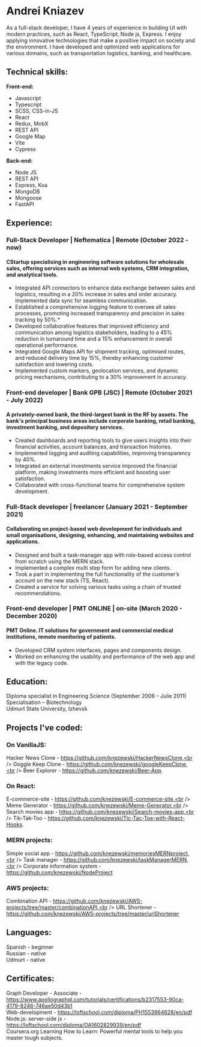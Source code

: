 # Andrei Kniazev
As a full-stack developer, I have 4 years of experience in building UI with modern practices, such as React, TypeScript, Node js, Express. I enjoy applying innovative technologies that make a positive impact on society and the environment. I have developed and optimized web applications for various domains, such as transportation logistics, banking, and healthcare. 

## Technical skills:

**Front-end:**                           
* Javascript 
* Typescript
* SCSS, CSS-in-JS
* React
* Redux, MobX
* REST API
* Google Map
* Vite
* Cypress

**Back-end:**
* Node JS
* REST API
* Express, Koa
* MongoDB
* Mongoose
* FastAPI


## Experience:

### Full-Stack Developer | Neftematica | Remote                                                                                               (October 2022 - now)
#### CStartup specialising in engineering software solutions for wholesale sales, offering services such as internal web systems, CRM integration, and analytical tools.

* Integrated API connectors to enhance data exchange between sales and logistics, resulting in a 20% increase in sales and order accuracy. Implemented data sync for seamless communication.            
* Established a comprehensive logging feature to oversee all sales processes, promoting increased transparency and precision in sales tracking by 50%.* 
* Developed collaborative features that improved efficiency and communication among logistics stakeholders, leading to a 45% reduction in turnaround time and a 15% enhancement in overall operational performance.
* Integrated Google Maps API for shipment tracking, optimised routes, and reduced delivery time by 15%, thereby enhancing customer satisfaction and lowering costs.
* Implemented custom markers, geolocation services, and dynamic pricing mechanisms, contributing to a 30% improvement in accuracy.


### Front-end developer | Bank GPB (JSC) | Remote                                                                                               (October 2021 - July 2022)

#### A privately-owned bank, the third-largest bank in the RF by assets. The bank's principal business areas include corporate banking, retail banking, investment banking, and depository services.

* Created dashboards and reporting tools to give users insights into their financial activities, account balances, and transaction histories. 
* Implemented logging and auditing capabilities, improving transparency by 40%.	
* Integrated an external investments service improved the financial platform, making investments more efficient and boosting user satisfaction. 
* Collaborated with cross-functional teams for comprehensive system development.

### Full-Stack developer | freelancer                                                                    (January 2021 - September 2021)
                                                                                 
#### Collaborating on project-based web development for individuals and small organisations, designing, enhancing, and maintaining websites and applications.
* Designed and built a task-manager app with role-based access control from scratch using the MERN stack.
* Implemented a complex multi step form for adding new clients.
* Took a part in implementing the full functionality of the customer’s account on the new stack (TS, React).
* Created a service for solving various tasks using a chain of trusted recommendations. 



### Front-end developer | PMT ONLINE | on-site                                                (March 2020 - December 2020)

#### PMT Online. IT solutions for government and commercial medical institutions, remote monitoring of patients.
* Developed CRM system interfaces, pages and components design.
* Worked on enhancing the usability and performance of the web app and with the legacy code.


## Education:

Diploma specialist in Engineering Science                                                                            (September 2006 – Julie 2011)<br />
Specialisation – Biotechnology <br /> 
Udmurt State University, Izhevsk

## Projects I've coded:
### On VanillaJS:

Hacker News Clone - https://github.com/knezewski/HackerNewsClone,<br />
Goggle Keep Clone - https://github.com/knezewski/googleKeepClone,<br />
Beer Explorer - https://github.com/knezewski/Beer-App.

### On React:
E-commerce-site - https://github.com/knezewski/E-commerce-site,<br />
Meme Generator - https://github.com/knezewski/Meme-Generator,<br />
Search movies app - https://github.com/knezewski/Search-movies-app,<br />
Tik-Tak-Too - https://github.com/knezewski/Tic-Tac-Toe-with-React-Hooks.

### MERN projects:
Simple social app - https://github.com/knezewski/memoriesMERNproject,<br />
Task manager - https://github.com/knezewski/taskManagerMERN,<br />
Corporate information system - https://github.com/knezewski/NodeProject

### AWS projects:
Combination API  - https://github.com/knezewski/AWS-projects/tree/master/combinationAPI,<br />
URL Shortener - https://github.com/knezewski/AWS-projects/tree/master/urlShortener

## Languages: 

Spanish - beginner<br />
Russian - native<br />
Udmurt - native

## Certificates:                                                                                                                                        

Graph Developer - Associate - https://www.apollographql.com/tutorials/certifications/b2317553-90ca-4179-8246-746ae50d43b1<br />
Web-development  -  https://loftschool.com/diploma/PH1553964628/en/pdf<br />
Node.js:  server-side js  - https://loftschool.com/diploma/OA1602829939/en/pdf<br />
Coursera.org Learning How to Learn: Powerful mental tools to help you master tough subjects.
